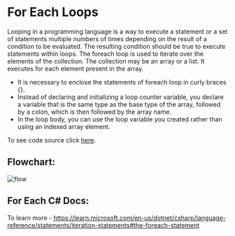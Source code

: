 # For Each Loops

Looping in a programming language is a way to execute a statement or a set of statements multiple numbers of times depending on the result of a condition to be evaluated. The resulting condition should be true to execute statements within loops. The foreach loop is used to iterate over the elements of the collection. The collection may be an array or a list. It executes for each element present in the array.

- It is necessary to enclose the statements of foreach loop in curly braces {}.
- Instead of declaring and initializing a loop counter variable, you declare a variable that is the same type as the base type of the array, followed by a colon, which is then followed by the array name.
- In the loop body, you can use the loop variable you created rather than using an indexed array element.

To see code source click [here](https://github.com/Thesnowmanndev/CSharp-Education/blob/main/CSharp-Mastercourse/Applications/Console%20Applications/App%2014%20-%20For%20Each%20Loops/ForEachLoops/Program.cs).

## Flowchart:
![flow](https://media.geeksforgeeks.org/wp-content/uploads/foreachloop-1.jpg)

## For Each C# Docs:
To learn more - https://learn.microsoft.com/en-us/dotnet/csharp/language-reference/statements/iteration-statements#the-foreach-statement